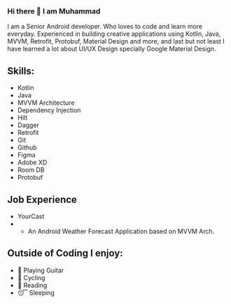 ### Hi there 👋 I am Muhammad

I am a Senior Android developer. Who loves to code and learn more everyday.
Experienced in building creative applications using Kotlin, Java, MVVM, Retrofit, Protobuf, Material Design and more,
and last but not least I have learned a lot about UI/UX Design specially Google Material Design.

## Skills:

- Kotlin
- Java
- MVVM Architecture
- Dependency Injection
- Hilt
- Dagger
- Retrofit
- Git
- Github
- Figma
- Adobe XD
- Room DB
- Protobuf

## Job Experience

- YourCast
- - An Android Weather Forecast Application based on MVVM Arch.

## Outside of Coding I enjoy:

- 🎸 Playing Guitar
- 🚴 Cycling
- 📖 Reading
- 😴 Sleeping
